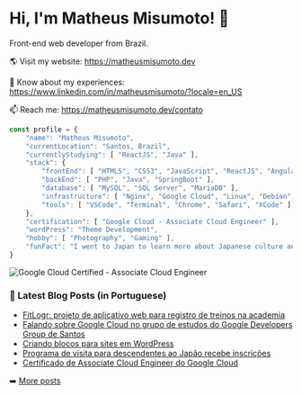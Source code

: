 # Hi, I'm Matheus Misumoto! 👋

Front-end web developer from Brazil.

🌎 Visit my website: https://matheusmisumoto.dev

📄 Know about my experiences: https://www.linkedin.com/in/matheusmisumoto/?locale=en_US

📫 Reach me: https://matheusmisumoto.dev/contato

```javascript
const profile = {
	"name": "Matheus Misumoto",
	"currentLocation": "Santos, Brazil",
	"currentlyStudying": [ "ReactJS", "Java" ],
	"stack": { 
		"frontEnd": [ "HTML5", "CSS3", "JavaScript", "ReactJS", "Angular", "SEO" ],
		"backEnd": [ "PHP", "Java", "SpringBoot" ],
		"database": [ "MySQL", "SQL Server", "MariaDB" ],
		"infrastructure": [ "Nginx", "Google Cloud", "Linux", "Debian", "CyberSecurity" ],
		"tools": [ "VSCode", "Terminal", "Chrome", "Safari", "XCode" ],
	},
	"certification": [ "Google Cloud - Associate Cloud Engineer" ],
	"wordPress": "Theme Development",
	"hobby": [ "Photography", "Gaming" ],
	"funFact": "I went to Japan to learn more about Japanese culture and diplomacy"
}
```

![Google Cloud Certified - Associate Cloud Engineer](https://images.credential.net/badge/tiny/d8myr1yt_1688446886310_badge.png)

### 📕 Latest Blog Posts (in Portuguese)
<!-- BLOG-POST-LIST:START -->
- [FitLogr: projeto de aplicativo web para registro de treinos na academia](https://matheusmisumoto.dev/portfolio/fitlogr-workout-tracking-web-app.html)
- [Falando sobre Google Cloud no grupo de estudos do Google Developers Group de Santos](https://matheusmisumoto.dev/tecnologia/desenvolvimento-web/talk-google-developers-group-santos.html)
- [Criando blocos para sites em WordPress](https://matheusmisumoto.dev/portfolio/criando-blocos-wordpress.html)
- [Programa de visita para descendentes ao Japão recebe inscrições](https://matheusmisumoto.dev/cultura-japonesa/inscricoes-programa-visita-japao-2023.html)
- [Certificado de Associate Cloud Engineer do Google Cloud](https://matheusmisumoto.dev/portfolio/certificado-google-cloud-associate-cloud-engineer.html)
<!-- BLOG-POST-LIST:END -->

➡️ [More posts](https://matheusmisumoto.dev/blog)
